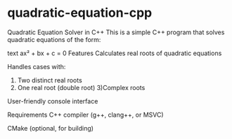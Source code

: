 # quadratic-equation-cpp

Quadratic Equation Solver in C++
This is a simple C++ program that solves quadratic equations of the form:

text
ax² + bx + c = 0
Features
Calculates real roots of quadratic equations

Handles cases with:
1) Two distinct real roots
2) One real root (double root)
3)Complex roots

User-friendly console interface

Requirements
C++ compiler (g++, clang++, or MSVC)

CMake (optional, for building)
